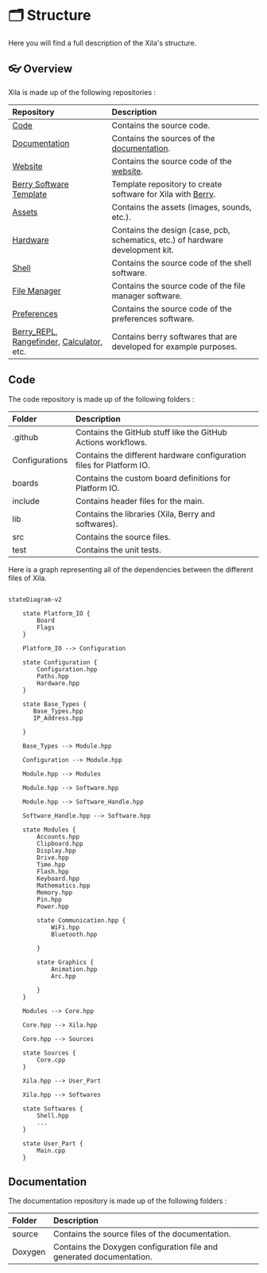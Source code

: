 # 🗂️ Structure

Here you will find a full description of the Xila's structure.

## 👓 Overview

Xila is made up of the following repositories :

| Repository                                                                                                                                                                           | Description                                                                                        |
| :----------------------------------------------------------------------------------------------------------------------------------------------------------------------------------- | :------------------------------------------------------------------------------------------------- |
| [Code](https://github.com/Xila-Project/Code)                                                                                                                                         | Contains the source code.                                                                          |
| [Documentation](https://github.com/Xila-Project/Documentation)                                                                                                                       | Contains the sources of the [documentation](https//documentation.xila.dev).                        |
| [Website](https://github.com/Xila-Project/Website)                                                                                                                                   | Contains the source code of the [website](https://xila.dev).                                       |
| [Berry Software Template](https://github.com/Xila-Project/Berry_Software_Template)                                                                                                   | Template repository to create software for Xila with [Berry](https://github.com/berry-lang/berry). |
| [Assets](https://github.com/Xila-Project/Assets)                                                                                                                                     | Contains the assets (images, sounds, etc.).                                                        |
| [Hardware](https://github.com/Xila-Project/Hardware)                                                                                                                                 | Contains the design (case, pcb, schematics, etc.) of hardware development kit.                     |
| [Shell](https://github.com/Xila-Project/Shell)                                                                                                                                       | Contains the source code of the shell software.                                                    |
| [File Manager](https://github.com/Xila-Project/File_Manager)                                                                                                                         | Contains the source code of the file manager software.                                             |
| [Preferences](https://github.com/Xila-Project/Preferences)                                                                                                                           | Contains the source code of the preferences software.                                              |
| [Berry_REPL](https://github.com/Xila-Project/Berry_REPL), [Rangefinder](https://github.com/Xila-Project/Rangefinder), [Calculator](https://github.com/Xila-Project/Calculator), etc. | Contains berry softwares that are developed for example purposes.                                  |


## Code

The code repository is made up of the following folders :

| Folder         | Description                                                          |
| :------------- | :------------------------------------------------------------------- |
| .github        | Contains the GitHub stuff like the GitHub Actions workflows.         |
| Configurations | Contains the different hardware configuration files for Platform IO. |
| boards         | Contains the custom board definitions for Platform IO.               |
| include        | Contains header files for the main.                                  |
| lib            | Contains the libraries (Xila, Berry and softwares).                  |
| src            | Contains the source files.                                           |
| test           | Contains the unit tests.                                             |


Here is a graph representing all of the dependencies between the different files of Xila.

```{mermaid}

stateDiagram-v2

    state Platform_IO {
        Board
        Flags
    }

    Platform_IO --> Configuration

    state Configuration {
        Configuration.hpp
        Paths.hpp
        Hardware.hpp
    }

    state Base_Types {
       Base_Types.hpp
       IP_Address.hpp
       
    }

    Base_Types --> Module.hpp

    Configuration --> Module.hpp

    Module.hpp --> Modules

    Module.hpp --> Software.hpp

    Module.hpp --> Software_Handle.hpp

    Software_Handle.hpp --> Software.hpp

    state Modules {
        Accounts.hpp
        Clipboard.hpp
        Display.hpp
        Drive.hpp
        Time.hpp
        Flash.hpp
        Keyboard.hpp
        Mathematics.hpp
        Memory.hpp
        Pin.hpp
        Power.hpp

        state Communication.hpp {
            WiFi.hpp
            Bluetooth.hpp

        }

        state Graphics {
            Animation.hpp
            Arc.hpp
            
        }
    }

    Modules --> Core.hpp

    Core.hpp --> Xila.hpp

    Core.hpp --> Sources

    state Sources {
        Core.cpp
    }

    Xila.hpp --> User_Part

    Xila.hpp --> Softwares

    state Softwares {
        Shell.hpp
        ...
    }
    
    state User_Part {
        Main.cpp
    }

```

## Documentation

The documentation repository is made up of the following folders :

| Folder  | Description                                                                   |
| :------ | :---------------------------------------------------------------------------- |
| source  | Contains the source files of the documentation.                               |
| Doxygen | Contains the Doxygen configuration file and generated documentation.          |